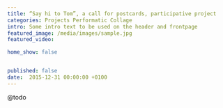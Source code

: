 ```yaml
---
title: “Say hi to Tom”, a call for postcards, participative project
categories: Projects Performatic Collage
intro: Some intro text to be used on the header and frontpage
featured_image: /media/images/sample.jpg
featured_video: 

home_show: false


published: false
date:  2015-12-31 00:00:00 +0100
---
```


@todo